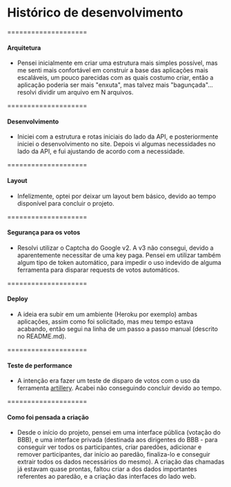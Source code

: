 # Histórico de desenvolvimento

====================
#### Arquitetura

- Pensei inicialmente em criar uma estrutura mais simples possível, mas me senti mais confortável em construir a base das aplicações mais escaláveis, um pouco parecidas com as quais costumo criar, então a aplicação poderia ser mais "enxuta", mas talvez mais "bagunçada"... resolvi dividir um arquivo em N arquivos.

====================
#### Desenvolvimento

- Iniciei com a estrutura e rotas iniciais do lado da API, e posteriormente iniciei o desenvolvimento no site. Depois vi algumas necessidades no lado da API, e fui ajustando de acordo com a necessidade.

====================
#### Layout

- Infelizmente, optei por deixar um layout bem básico, devido ao tempo disponível para concluir o projeto.

====================
#### Segurança para os votos

- Resolvi utilizar o Captcha do Google v2. A v3 não consegui, devido a aparentemente necessitar de uma key paga. Pensei em utilizar também algum tipo de token automático, para impedir o uso indevido de alguma ferramenta para disparar requests de votos automáticos.

====================
#### Deploy

- A ideia era subir em um ambiente (Heroku por exemplo) ambas aplicações, assim como foi solicitado, mas meu tempo estava acabando, então segui na linha de um passo a passo manual (descrito no README.md).

====================
#### Teste de performance

- A intenção era fazer um teste de disparo de votos com o uso da ferramenta [artillery](https://artillery.io/). Acabei não conseguindo concluir devido ao tempo.

====================
#### Como foi pensada a criação

- Desde o início do projeto, pensei em uma interface pública (votação do BBB), e uma interface privada (destinada aos dirigentes do BBB - para conseguir ver todos os participantes, criar paredões, adicionar e remover participantes, dar início ao paredão, finaliza-lo e conseguir extrair todos os dados necessários do mesmo). A criação das chamadas já estavam quase prontas, faltou criar a dos dados importantes referentes ao paredão, e a criação das interfaces do lado web.
